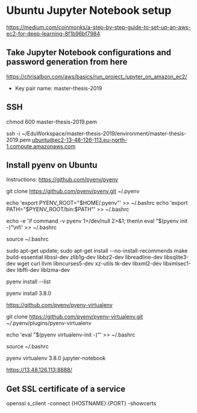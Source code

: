 # Ubuntu Jupyter Notebook setup

https://medium.com/coinmonks/a-step-by-step-guide-to-set-up-an-aws-ec2-for-deep-learning-8f1b96bf7984

## Take Jupyter Notebook configurations and password generation from here

https://chrisalbon.com/aws/basics/run_project_jupyter_on_amazon_ec2/

* Key pair name: master-thesis-2019

## SSH

chmod 600 master-thesis-2019.pem

ssh -i ~/EduWorkspace/master-thesis-2019/environment/master-thesis-2019.pem ubuntu@ec2-13-48-126-113.eu-north-1.compute.amazonaws.com

## Install pyenv on Ubuntu

Instructions: https://github.com/pyenv/pyenv

git clone https://github.com/pyenv/pyenv.git ~/.pyenv

echo 'export PYENV_ROOT="$HOME/.pyenv"' >> ~/.bashrc
echo 'export PATH="$PYENV_ROOT/bin:$PATH"' >> ~/.bashrc

echo -e 'if command -v pyenv 1>/dev/null 2>&1; then\n  eval "$(pyenv init -)"\nfi' >> ~/.bashrc

source ~/.bashrc

sudo apt-get update; sudo apt-get install --no-install-recommends make build-essential libssl-dev zlib1g-dev libbz2-dev libreadline-dev libsqlite3-dev wget curl llvm libncurses5-dev xz-utils tk-dev libxml2-dev libxmlsec1-dev libffi-dev liblzma-dev

pyenv install --list

pyenv install 3.8.0

https://github.com/pyenv/pyenv-virtualenv

git clone https://github.com/pyenv/pyenv-virtualenv.git ~/.pyenv/plugins/pyenv-virtualenv

echo 'eval "$(pyenv virtualenv-init -)"' >> ~/.bashrc

source ~/.bashrc

pyenv virtualenv 3.8.0 jupyter-notebook

https://13.48.126.113:8888/

## Get SSL certificate of a service

openssl s_client -connect {HOSTNAME}:{PORT} -showcerts
